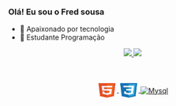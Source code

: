 ### Olá! Eu sou o Fred sousa


- 🔭 Apaixonado por tecnologia
- 🌱 Estudante Programação
    
<div align="center">
  <a href="https://github.com/FredSousaS">
  <img  height="180em" src="https://github-readme-stats.vercel.app/api?username=FredSousaS&show_icons=true&theme=great-gatsby&include_all_commits=true&count_private=true"/>
  <img  height="180em" src="https://github-readme-stats.vercel.app/api/top-langs/?username=FredSousaS&layout=compact&langs_count=16&theme=great-gatsby"/> 
</div>
 
<div  align="center"><br><br><br>
  <img align="center" alt="HTML" height="30" width="40" src="https://raw.githubusercontent.com/devicons/devicon/master/icons/html5/html5-original.svg">
  <img align="center" alt="CSS" height="30" width="40" src="https://raw.githubusercontent.com/devicons/devicon/master/icons/css3/css3-original.svg">
  <img align="center" alt="Mysql" height="30" width="40" src="https://cdn.jsdelivr.net/gh/devicons/devicon/icons/mysql/mysql-original-wordmark.svg" />   
</div>
